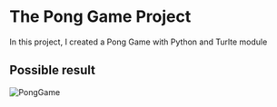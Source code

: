 # The Pong Game Project
In this project, I created a Pong Game with Python and Turlte module

## Possible result
![PongGame](https://user-images.githubusercontent.com/28309647/118362018-1d6d6e00-b564-11eb-9344-e5a062ca1c20.gif)
